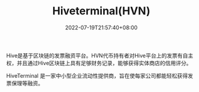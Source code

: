 ﻿---
weight: 
title: "Hiveterminal(HVN)"
description: "Hive是基于区块链的发票融资平台"
date: 2022-07-19T21:57:40+08:00
lastmod: 2022-07-19T16:45:40+08:00
draft: false
authors: ["浮尘"]
featuredImage: "hiveterminalhvn.webp"
link: "https://www.hiveterminal.com/"
tags: ["数字代币","Hiveterminal(HVN)"]
categories: ["navigation"]
navigation: ["数字代币"]
lightgallery: true
toc: true
pinned: false
recommend: false
recommend1: false
---
Hive是基于区块链的发票融资平台。HVN代币持有者对Hive平台上的发票有自主权，并且通过Hive区块链上具有足够财务记录，能够获得实体商店的信用评分。

HiveTerminal 是一家中小型企业流动性提供商，旨在使每家公司都能轻松获得发票保理等融资。